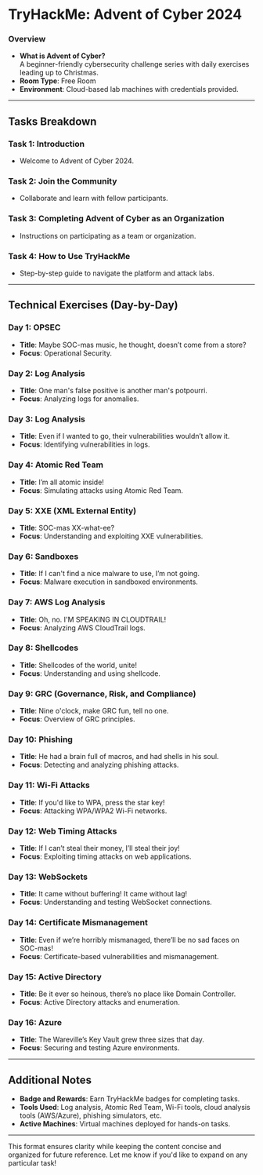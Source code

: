 # **TryHackMe: Advent of Cyber 2024**

### **Overview**

- **What is Advent of Cyber?**  
    A beginner-friendly cybersecurity challenge series with daily exercises leading up to Christmas.
- **Room Type**: Free Room
- **Environment**: Cloud-based lab machines with credentials provided.

---

## **Tasks Breakdown**

### **Task 1: Introduction**

- Welcome to Advent of Cyber 2024.

### **Task 2: Join the Community**

- Collaborate and learn with fellow participants.

### **Task 3: Completing Advent of Cyber as an Organization**

- Instructions on participating as a team or organization.

### **Task 4: How to Use TryHackMe**

- Step-by-step guide to navigate the platform and attack labs.

---

## **Technical Exercises (Day-by-Day)**

### **Day 1: OPSEC**

- **Title**: Maybe SOC-mas music, he thought, doesn’t come from a store?
- **Focus**: Operational Security.

### **Day 2: Log Analysis**

- **Title**: One man's false positive is another man's potpourri.
- **Focus**: Analyzing logs for anomalies.

### **Day 3: Log Analysis**

- **Title**: Even if I wanted to go, their vulnerabilities wouldn’t allow it.
- **Focus**: Identifying vulnerabilities in logs.

### **Day 4: Atomic Red Team**

- **Title**: I’m all atomic inside!
- **Focus**: Simulating attacks using Atomic Red Team.

### **Day 5: XXE (XML External Entity)**

- **Title**: SOC-mas XX-what-ee?
- **Focus**: Understanding and exploiting XXE vulnerabilities.

### **Day 6: Sandboxes**

- **Title**: If I can't find a nice malware to use, I’m not going.
- **Focus**: Malware execution in sandboxed environments.

### **Day 7: AWS Log Analysis**

- **Title**: Oh, no. I'M SPEAKING IN CLOUDTRAIL!
- **Focus**: Analyzing AWS CloudTrail logs.

### **Day 8: Shellcodes**

- **Title**: Shellcodes of the world, unite!
- **Focus**: Understanding and using shellcode.

### **Day 9: GRC (Governance, Risk, and Compliance)**

- **Title**: Nine o'clock, make GRC fun, tell no one.
- **Focus**: Overview of GRC principles.

### **Day 10: Phishing**

- **Title**: He had a brain full of macros, and had shells in his soul.
- **Focus**: Detecting and analyzing phishing attacks.

### **Day 11: Wi-Fi Attacks**

- **Title**: If you'd like to WPA, press the star key!
- **Focus**: Attacking WPA/WPA2 Wi-Fi networks.

### **Day 12: Web Timing Attacks**

- **Title**: If I can’t steal their money, I’ll steal their joy!
- **Focus**: Exploiting timing attacks on web applications.

### **Day 13: WebSockets**

- **Title**: It came without buffering! It came without lag!
- **Focus**: Understanding and testing WebSocket connections.

### **Day 14: Certificate Mismanagement**

- **Title**: Even if we’re horribly mismanaged, there’ll be no sad faces on SOC-mas!
- **Focus**: Certificate-based vulnerabilities and mismanagement.

### **Day 15: Active Directory**

- **Title**: Be it ever so heinous, there’s no place like Domain Controller.
- **Focus**: Active Directory attacks and enumeration.

### **Day 16: Azure**

- **Title**: The Wareville’s Key Vault grew three sizes that day.
- **Focus**: Securing and testing Azure environments.
---

## **Additional Notes**

- **Badge and Rewards**: Earn TryHackMe badges for completing tasks.
- **Tools Used**: Log analysis, Atomic Red Team, Wi-Fi tools, cloud analysis tools (AWS/Azure), phishing simulators, etc.
- **Active Machines**: Virtual machines deployed for hands-on tasks.

---

This format ensures clarity while keeping the content concise and organized for future reference. Let me know if you'd like to expand on any particular task!